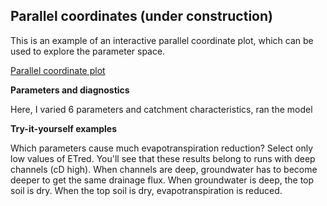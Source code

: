 
Parallel coordinates (under construction)
------

This is an example of an interactive parallel coordinate plot, which can be used to explore the parameter space.


[Parallel coordinate plot](/parallel_coornidates_example.html)


**Parameters and diagnostics**

Here, I varied 6 parameters and catchment characteristics, ran the model  


**Try-it-yourself examples**

Which parameters cause much evapotranspiration reduction? Select only low values of ETred. You'll see that these results belong to runs with deep channels (cD high). When channels are deep, groundwater has to become deeper to get the same drainage flux. When groundwater is deep, the top soil is dry. When the top soil is dry, evapotranspiration is reduced.

